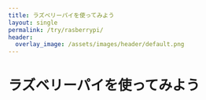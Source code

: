 ```yaml
---
title: ラズベリーパイを使ってみよう
layout: single
permalink: /try/rasberrypi/
header:
  overlay_image: /assets/images/header/default.png
---
```

# ラズベリーパイを使ってみよう
